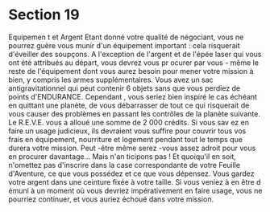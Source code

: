 # Section 19

Equipemen t et Argent
Etant donné votre qualité de négociant, vous ne pourrez guère
vous munir d'un équipement important : cela risquerait d'éveiller
des soupçons. A l'exception de l'argent et de l'épée laser qui vous
ont été attribués au départ, vous devrez vous pr ocurer par vous -
même le reste de l'équipement dont vous aurez besoin pour
mener votre mission à bien, y compris les armes
supplémentaires. Vous avez un sac antigravitationnel qui peut
contenir 6 objets sans que vous perdiez de points
d'ENDURANCE.  Cependant , vous seriez bien inspiré le cas
échéant en quittant une planète, de vous débarrasser de tout ce
qui risquerait de vous causer des problèmes en passant les
contrôles de la planète suivante. Le R.E.V.E. vous a alloué une
somme de 2 000 crédits. Si vous sav ez en faire un usage
judicieux, ils devraient vous suffire pour couvrir tous vos frais en
équipement, nourriture et logement pendant tout le temps que
durera votre mission. Peut -être même serez -vous assez adroit
pour vous en procurer davantage... Mais n'an ticipons pas ! Et
quoiqu'il en soit, n'omettez pas d'inscrire dans la case
correspondante de votre Feuille d'Aventure,  ce que vous
possédez et ce que vous dépensez. Vous gardez votre argent dans
une ceinture fixée à votre taille. Si vous veniez à en être d émuni à
un moment où vous devriez impérativement en faire usage, vous
ne pourriez continuer, et vous auriez échoué dans votre mission.